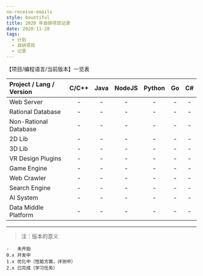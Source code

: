 ```yaml
---
no-receive-emails
style: bountiful
title: 2020 年自研项目记录
date: 2020-11-28
tags:
  - 计划
  - 自研项目
  - 记录
---
```


【项目/编程语言/当前版本】一览表

| Project / Lang / Version | C/C++ | Java | NodeJS | Python | Go  | C#  |
| :----------------------- | :---: | :--: | :----: | :----: | :-: | :-: |
| Web Server               |   -   |  -   |   -    |   -    |  -  |  -  |
| Rational Database        |   -   |  -   |   -    |   -    |  -  |  -  |
| Non-Rational Database    |   -   |  -   |   -    |   -    |  -  |  -  |
| 2D Lib                   |   -   |  -   |   -    |   -    |  -  |  -  |
| 3D Lib                   |   -   |  -   |   -    |   -    |  -  |  -  |
| VR Design Plugins        |   -   |  -   |   -    |   -    |  -  |  -  |
| Game Engine              |   -   |  -   |   -    |   -    |  -  |  -  |
| Web Crawler              |   -   |  -   |   -    |   -    |  -  |  -  |
| Search Engine            |   -   |  -   |   -    |   -    |  -  |  -  |
| AI System                |   -   |  -   |   -    |   -    |  -  |  -  |
| Data Middle Platform     |   -   |  -   |   -    |   -    |  -  |  -  |

---

> 注：版本的意义

```
-   未开始
0.x 开发中
1.x 优化中（性能方面，评测中）
2.x 已完成（学习任务）
```

